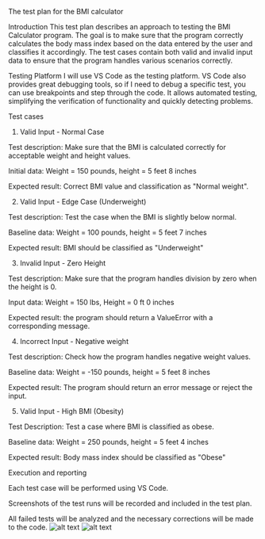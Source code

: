 

The test plan for the BMI calculator

Introduction
This test plan describes an approach to testing the BMI Calculator program. The goal is to make sure 
that the program correctly calculates the body mass index based on the data entered by the user and 
classifies it accordingly. The test cases contain both valid and invalid input data to ensure that 
the program handles various scenarios correctly.

Testing Platform
I will use VS Code as the testing platform. VS Code also provides great debugging tools, so if I need 
to debug a specific test, you can use breakpoints and step through the code. 
It allows automated testing, simplifying the verification of functionality and quickly detecting problems.

Test cases

1. Valid Input - Normal Case

Test description: Make sure that the BMI is calculated correctly for acceptable weight and height values.

Initial data: Weight = 150 pounds, height = 5 feet 8 inches

Expected result: Correct BMI value and classification as "Normal weight".


2. Valid Input - Edge Case (Underweight)

Test description: Test the case when the BMI is slightly below normal.

Baseline data: Weight = 100 pounds, height = 5 feet 7 inches

Expected result: BMI should be classified as "Underweight"


3. Invalid Input - Zero Height

Test description: Make sure that the program handles division by zero when the height is 0.

Input data: Weight = 150 lbs, Height = 0 ft 0 inches

Expected result: the program should return a ValueError with a corresponding message.


4. Incorrect Input - Negative weight

Test description: Check how the program handles negative weight values.

Baseline data: Weight = -150 pounds, height = 5 feet 8 inches

Expected result: The program should return an error message or reject the input.


5. Valid Input - High BMI (Obesity)

Test Description: Test a case where BMI is classified as obese.

Baseline data: Weight = 250 pounds, height = 5 feet 4 inches

Expected result: Body mass index should be classified as "Obese"



Execution and reporting

Each test case will be performed using VS Code.

Screenshots of the test runs will be recorded and included in the test plan.

All failed tests will be analyzed and the necessary corrections will be made to the code.
![alt text](<Screenshot 2025-02-14 at 4.15.27 PM.png>)
![alt text](<Screenshot 2025-02-14 at 4.13.28 PM.png>)
